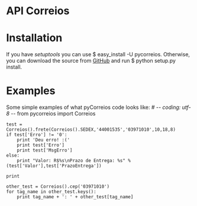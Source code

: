 API Correios
============

Installation
============
If you have _setuptools_ you can use 
    $ easy_install -U pycorreios.
Otherwise, you can download the source from [GitHub][git] and run 
    $ python setup.py install.

[git]: htt://https://github.com/dnerylopes/pycorreios   "PyCorreios"

Examples
========
Some simple examples of what pyCorreios code looks like:
    # -*- coding: utf-8 -*-
    from pycorreios import Correios

    test = Correios().frete(Correios().SEDEX,'44001535','03971010',10,18,8)
    if test['Erro'] != '0':
        print 'Deu erro! :('
        print test['Erro']
        print test['MsgErro']
    else:
        print "Valor: R$%s\nPrazo de Entrega: %s" % (test['Valor'],test['PrazoEntrega'])

    print

    other_test = Correios().cep('03971010')
    for tag_name in other_test.keys():
        print tag_name + ': ' + other_test[tag_name]

